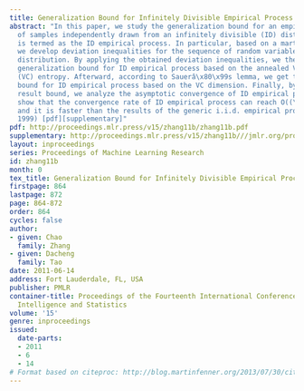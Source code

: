 ```yaml
---
title: Generalization Bound for Infinitely Divisible Empirical Process
abstract: "In this paper, we study the generalization bound for an empirical process
  of samples independently drawn from an infinitely divisible (ID) distribution, which
  is termed as the ID empirical process. In particular, based on a martingale method,
  we develop deviation inequalities for the sequence of random variables of an ID
  distribution. By applying the obtained deviation inequalities, we then show the
  generalization bound for ID empirical process based on the annealed Vapnik- Chervonenkis
  (VC) entropy. Afterward, according to Sauerâ\x80\x99s lemma, we get the generalization
  bound for ID empirical process based on the VC dimension. Finally, by using a resulted
  result bound, we analyze the asymptotic convergence of ID empirical process and
  show that the convergence rate of ID empirical process can reach O((\\frac\\Lambda_\\mathcalF(2N)N)^\\frac11.3)
  and it is faster than the results of the generic i.i.d. empirical process (Vapnik,
  1999) [pdf][supplementary]"
pdf: http://proceedings.mlr.press/v15/zhang11b/zhang11b.pdf
supplementary: http://proceedings.mlr.press/v15/zhang11b///jmlr.org/proceedings/papers/v15/zhang11b/zhang11bSupple.pdf
layout: inproceedings
series: Proceedings of Machine Learning Research
id: zhang11b
month: 0
tex_title: Generalization Bound for Infinitely Divisible Empirical Process
firstpage: 864
lastpage: 872
page: 864-872
order: 864
cycles: false
author:
- given: Chao
  family: Zhang
- given: Dacheng
  family: Tao
date: 2011-06-14
address: Fort Lauderdale, FL, USA
publisher: PMLR
container-title: Proceedings of the Fourteenth International Conference on Artificial
  Intelligence and Statistics
volume: '15'
genre: inproceedings
issued:
  date-parts:
  - 2011
  - 6
  - 14
# Format based on citeproc: http://blog.martinfenner.org/2013/07/30/citeproc-yaml-for-bibliographies/
---
```

